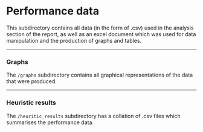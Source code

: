 # Performance data
This subdirectory contains all data (in the form of .csv) used in the analysis section of the report, as well as an excel document which was used for data manipulation and the production of graphs and tables.

-------
### Graphs

The ```/graphs``` subdirectory contains all graphical representations of the data that were produced.

-------
### Heuristic results

The ```/heuritic_results``` subdirectory has a collation of .csv files which summarises the performance data.